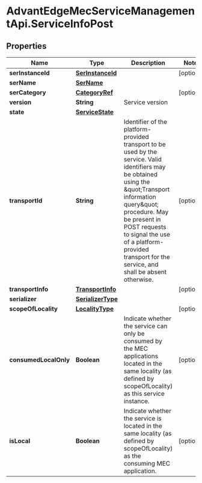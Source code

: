 # AdvantEdgeMecServiceManagementApi.ServiceInfoPost

## Properties
Name | Type | Description | Notes
------------ | ------------- | ------------- | -------------
**serInstanceId** | [**SerInstanceId**](SerInstanceId.md) |  | [optional] 
**serName** | [**SerName**](SerName.md) |  | 
**serCategory** | [**CategoryRef**](CategoryRef.md) |  | [optional] 
**version** | **String** | Service version | 
**state** | [**ServiceState**](ServiceState.md) |  | 
**transportId** | **String** | Identifier of the platform-provided transport to be used by the service. Valid identifiers may be obtained using the \&quot;Transport information query\&quot; procedure. May be present in POST requests to signal the use of a platform-provided transport for the service, and shall be absent otherwise. | [optional] 
**transportInfo** | [**TransportInfo**](TransportInfo.md) |  | [optional] 
**serializer** | [**SerializerType**](SerializerType.md) |  | 
**scopeOfLocality** | [**LocalityType**](LocalityType.md) |  | [optional] 
**consumedLocalOnly** | **Boolean** | Indicate whether the service can only be consumed by the MEC applications located in the same locality (as defined by scopeOfLocality) as this  service instance. | [optional] 
**isLocal** | **Boolean** | Indicate whether the service is located in the same locality (as defined by scopeOfLocality) as the consuming MEC application. | [optional] 


